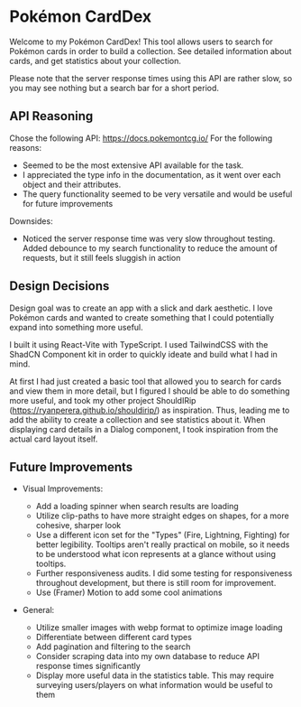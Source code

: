# Pokémon CardDex

Welcome to my Pokémon CardDex! This tool allows users to search for Pokémon cards in order to build a collection. See detailed information about cards, and get statistics about your collection.

Please note that the server response times using this API are rather slow, so you may see nothing but a search bar for a short period.

## API Reasoning

Chose the following API: https://docs.pokemontcg.io/
For the following reasons:

- Seemed to be the most extensive API available for the task.
- I appreciated the type info in the documentation, as it went over each object and their attributes.
- The query functionality seemed to be very versatile and would be useful for future improvements

Downsides:

- Noticed the server response time was very slow throughout testing. Added debounce to my search functionality to reduce the amount of requests, but it still feels sluggish in action

## Design Decisions

Design goal was to create an app with a slick and dark aesthetic. I love Pokémon cards and wanted to create something that I could potentially expand into something more useful.

I built it using React-Vite with TypeScript. I used TailwindCSS with the ShadCN Component kit in order to quickly ideate and build what I had in mind.

At first I had just created a basic tool that allowed you to search for cards and view them in more detail, but I figured I should be able to do something more useful, and took my other project ShouldIRip (https://ryanperera.github.io/shouldirip/) as inspiration. Thus, leading me to add the ability to create a collection and see statistics about it.
When displaying card details in a Dialog component, I took inspiration from the actual card layout itself.

## Future Improvements

- Visual Improvements:

  - Add a loading spinner when search results are loading
  - Utilize clip-paths to have more straight edges on shapes, for a more cohesive, sharper look
  - Use a different icon set for the "Types" (Fire, Lightning, Fighting) for better legibility. Tooltips aren't really practical on mobile, so it needs to be understood what icon represents at a glance without using tooltips.
  - Further responsiveness audits. I did some testing for responsiveness throughout development, but there is still room for improvement.
  - Use (Framer) Motion to add some cool animations

- General:
  - Utilize smaller images with webp format to optimize image loading
  - Differentiate between different card types
  - Add pagination and filtering to the search
  - Consider scraping data into my own database to reduce API response times significantly
  - Display more useful data in the statistics table. This may require surveying users/players on what information would be useful to them
